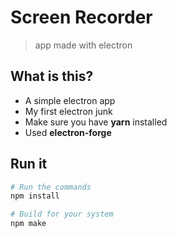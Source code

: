 # Screen Recorder
> app made with electron 

## What is this?
- A simple electron app
- My first electron junk 
- Make sure you have **yarn** installed
- Used **electron-forge**

## Run it 
```bash
# Run the commands 
npm install 

# Build for your system 
npm make
```
